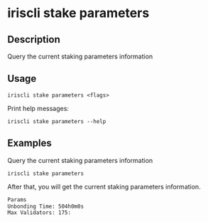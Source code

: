 # iriscli stake parameters

## Description

Query the current staking parameters information

## Usage

```
iriscli stake parameters <flags>
```

Print help messages:
```
iriscli stake parameters --help
```

## Examples

Query the current staking parameters information
```
iriscli stake parameters
```

After that, you will get the current staking parameters information.

```txt
Params 
Unbonding Time: 504h0m0s
Max Validators: 175: 
```